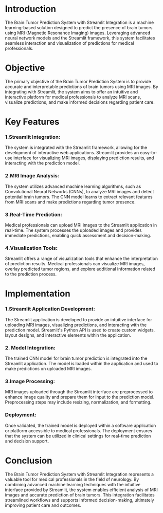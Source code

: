 # Introduction
The Brain Tumor Prediction System with Streamlit Integration is a machine learning-based solution designed to predict the presence of brain tumors using MRI (Magnetic Resonance Imaging) images. Leveraging advanced neural network models and the Streamlit framework, this system facilitates seamless interaction and visualization of predictions for medical professionals.

# Objective
The primary objective of the Brain Tumor Prediction System is to provide accurate and interpretable predictions of brain tumors using MRI images. By integrating with Streamlit, the system aims to offer an intuitive and interactive platform for medical professionals to analyze MRI scans, visualize predictions, and make informed decisions regarding patient care.

# Key Features
### 1.Streamlit Integration:
The system is integrated with the Streamlit framework, allowing for the development of interactive web applications. Streamlit provides an easy-to-use interface for visualizing MRI images, displaying prediction results, and interacting with the prediction model.
### 2.MRI Image Analysis:
The system utilizes advanced machine learning algorithms, such as Convolutional Neural Networks (CNNs), to analyze MRI images and detect potential brain tumors. The CNN model learns to extract relevant features from MRI scans and make predictions regarding tumor presence.
### 3.Real-Time Prediction: 
Medical professionals can upload MRI images to the Streamlit application in real-time. The system processes the uploaded images and provides immediate predictions, enabling quick assessment and decision-making.
### 4.Visualization Tools:
Streamlit offers a range of visualization tools that enhance the interpretation of prediction results. Medical professionals can visualize MRI images, overlay predicted tumor regions, and explore additional information related to the prediction process.

# Implementation
### 1.Streamlit Application Development: 
The Streamlit application is developed to provide an intuitive interface for uploading MRI images, visualizing predictions, and interacting with the prediction model. Streamlit's Python API is used to create custom widgets, layout designs, and interactive elements within the application.
### 2. Model Integration:
The trained CNN model for brain tumor prediction is integrated into the Streamlit application. The model is loaded within the application and used to make predictions on uploaded MRI images.
### 3.Image Processing:
MRI images uploaded through the Streamlit interface are preprocessed to enhance image quality and prepare them for input to the prediction model. Preprocessing steps may include resizing, normalization, and formatting.
### Deployment:
Once validated, the trained model is deployed within a software application or platform accessible to medical professionals. The deployment ensures that the system can be utilized in clinical settings for real-time prediction and decision support.

# Conclusion
The Brain Tumor Prediction System with Streamlit Integration represents a valuable tool for medical professionals in the field of neurology. By combining advanced machine learning techniques with the intuitive interface provided by Streamlit, the system enables efficient analysis of MRI images and accurate prediction of brain tumors. This integration facilitates streamlined workflows and supports informed decision-making, ultimately improving patient care and outcomes.

